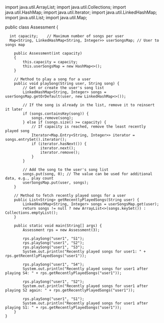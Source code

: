 import java.util.ArrayList;
import java.util.Collections;
import java.util.HashMap;
import java.util.Iterator;
import java.util.LinkedHashMap;
import java.util.List;
import java.util.Map;

public class Assessment {
	
	
	  int capacity;    // Maximum number of songs per user
	  Map<String, LinkedHashMap<String, Integer>> userSongsMap; // User to songs map

	    public Assessment(int capacity)
	    {
	        this.capacity = capacity;
	        this.userSongsMap = new HashMap<>();
	    }

	    // Method to play a song for a user
	    public void playSong(String user, String song) {
	        // Get or create the user's song list
	        LinkedHashMap<String, Integer> songs = userSongsMap.getOrDefault(user, new LinkedHashMap<>());

	        // If the song is already in the list, remove it to reinsert it later
	        if (songs.containsKey(song)) {
	            songs.remove(song);
	        } else if (songs.size() >= capacity) {
	            // If capacity is reached, remove the least recently played song
	            Iterator<Map.Entry<String, Integer>> iterator = songs.entrySet().iterator();
	            if (iterator.hasNext()) {
	                iterator.next();
	                iterator.remove();
	            }
	        }

	        // Add the song to the user's song list
	        songs.put(song, 0); // The value can be used for additional data, e.g., play count
	        userSongsMap.put(user, songs);
	    }

	    // Method to fetch recently played songs for a user
	    public List<String> getRecentlyPlayedSongs(String user) {
	        LinkedHashMap<String, Integer> songs = userSongsMap.get(user);
	        return songs != null ? new ArrayList<>(songs.keySet()) : Collections.emptyList();
	    }

	    public static void main(String[] args) {
	    	Assessment rps = new Assessment(3);

	        rps.playSong("user1", "S1");
	        rps.playSong("user1", "S2");
	        rps.playSong("user1", "S3");
	        System.out.println("Recently played songs for user1: " + rps.getRecentlyPlayedSongs("user1"));

	        rps.playSong("user1", "S4");
	        System.out.println("Recently played songs for user1 after playing S4: " + rps.getRecentlyPlayedSongs("user1"));

	        rps.playSong("user1", "S2");
	        System.out.println("Recently played songs for user1 after playing S2 again: " + rps.getRecentlyPlayedSongs("user1"));

	        rps.playSong("user1", "S1");
	        System.out.println("Recently played songs for user1 after playing S1: " + rps.getRecentlyPlayedSongs("user1"));
	    }
	}


